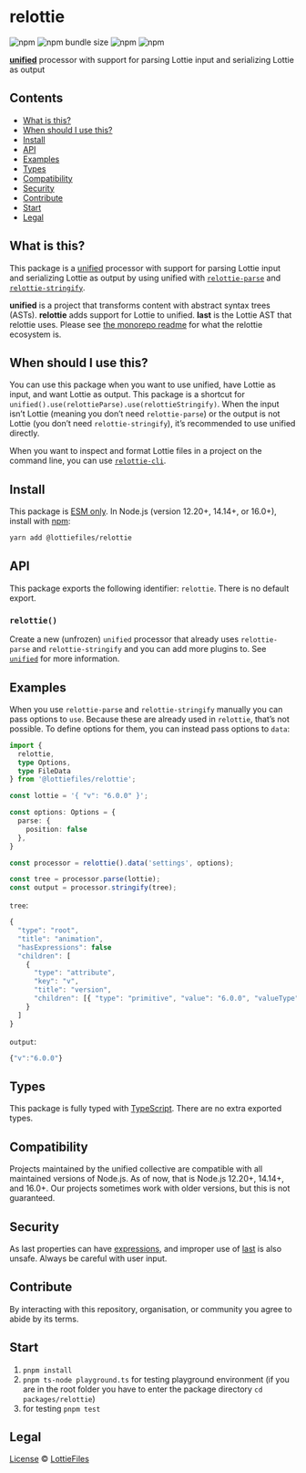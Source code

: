 # relottie

![npm](https://img.shields.io/npm/v/@lottiefiles/relottie)
![npm bundle size](https://img.shields.io/bundlephobia/minzip/%40lottiefiles%2Frelottie)
![npm](https://img.shields.io/npm/dt/%40lottiefiles/relottie)
![npm](https://img.shields.io/npm/l/@lottiefiles/relottie)

**[unified][]** processor with support for parsing Lottie input and serializing Lottie as output

## Contents

*   [What is this?](#what-is-this)
*   [When should I use this?](#when-should-i-use-this)
*   [Install](#install)
*   [API](#api)
*   [Examples](#examples)
*   [Types](#types)
*   [Compatibility](#compatibility)
*   [Security](#security)
*   [Contribute](#contribute)
*   [Start](#start)
*   [Legal](#legal)

## What is this?

This package is a [unified][] processor with support for parsing Lottie input
and serializing Lottie as output by using unified with
[`relottie-parse`][relottie-parse] and [`relottie-stringify`][relottie-stringify].

**unified** is a project that transforms content with abstract syntax trees
(ASTs).
**relottie** adds support for Lottie to unified.
**last** is the Lottie AST that relottie uses.
Please see [the monorepo readme][relottie] for what the relottie ecosystem is.

## When should I use this?

You can use this package when you want to use unified, have Lottie as input,
and want Lottie as output.
This package is a shortcut for
`unified().use(relottieParse).use(relottieStringify)`.
When the input isn’t Lottie (meaning you don’t need `relottie-parse`) or the
output is not Lottie (you don’t need `relottie-stringify`), it’s recommended to
use unified directly.

When you want to inspect and format Lottie files in a project on the command
line, you can use [`relottie-cli`][relottie-cli].

## Install

This package is [ESM only](https://gist.github.com/sindresorhus/a39789f98801d908bbc7ff3ecc99d99c).
In Node.js (version 12.20+, 14.14+, or 16.0+), install with [npm][]:

```sh
yarn add @lottiefiles/relottie
```

## API

This package exports the following identifier: `relottie`.
There is no default export.

### `relottie()`

Create a new (unfrozen) `unified` processor that already uses `relottie-parse` and `relottie-stringify` and you can add more plugins to.
See [`unified`][unified] for more information.

## Examples

When you use `relottie-parse` and `relottie-stringify` manually you can pass
options to `use`.
Because these are already used in `relottie`, that’s not possible.
To define options for them, you can instead pass options to `data`:

```ts
import {
  relottie,
  type Options,
  type FileData
} from '@lottiefiles/relottie';

const lottie = '{ "v": "6.0.0" }';

const options: Options = {
  parse: {
    position: false
  },
}

const processor = relottie().data('settings', options);

const tree = processor.parse(lottie);
const output = processor.stringify(tree);
```

`tree`:

```javascript
{
  "type": "root",
  "title": "animation",
  "hasExpressions": false
  "children": [
    {
      "type": "attribute",
      "key": "v",
      "title": "version",
      "children": [{ "type": "primitive", "value": "6.0.0", "valueType": "string" }]
    }
  ]
}
```

`output`:

```javascript
{"v":"6.0.0"}
```

## Types

This package is fully typed with [TypeScript][].
There are no extra exported types.

## Compatibility

Projects maintained by the unified collective are compatible with all maintained
versions of Node.js.
As of now, that is Node.js 12.20+, 14.14+, and 16.0+.
Our projects sometimes work with older versions, but this is not guaranteed.

## Security

As last properties can have [expressions](https://lottiefiles.github.io/lottie-docs/expressions/), and improper use of [last][] is also unsafe. Always be
careful with user input.

## Contribute

By interacting with this repository, organisation, or community you agree to
abide by its terms.

## Start

1.  `pnpm install`
2.  `pnpm ts-node playground.ts` for testing playground environment (if you are in the root folder you have to enter the package directory `cd packages/relottie`)
3.  for testing `pnpm test`

## Legal

[License](license) © [LottieFiles][lottiefiles]

[lottiefiles]: https://github.com/LottieFiles

[relottie]: https://github.com/LottieFiles/relottie

[relottie-parse]: https://github.com/LottieFiles/relottie/tree/main/packages/relottie-parse

[relottie-stringify]: https://github.com/LottieFiles/relottie/tree/main/packages/relottie-stringify

[relottie-cli]: https://github.com/LottieFiles/relottie/tree/main/packages/relottie-cli

[last]: https://github.com/LottieFiles/relottie/tree/main/packages/last

[lottie-docs]: https://lottiefiles.github.io/lottie-docs/

[npm]: https://docs.npmjs.com/cli/install

[unified]: https://github.com/unifiedjs/unified

[processor]: https://github.com/unifiedjs/unified#processor

[typescript]: https://www.typescriptlang.org

